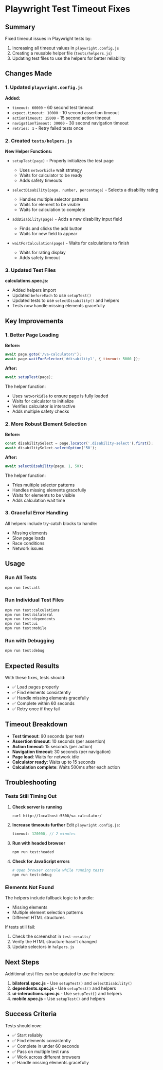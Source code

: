 # Playwright Test Timeout Fixes

## Summary

Fixed timeout issues in Playwright tests by:
1. Increasing all timeout values in `playwright.config.js`
2. Creating a reusable helper file (`tests/helpers.js`)
3. Updating test files to use the helpers for better reliability

## Changes Made

### 1. Updated `playwright.config.js`

**Added:**
- `timeout: 60000` - 60 second test timeout
- `expect.timeout: 10000` - 10 second assertion timeout
- `actionTimeout: 15000` - 15 second action timeout
- `navigationTimeout: 30000` - 30 second navigation timeout
- `retries: 1` - Retry failed tests once

### 2. Created `tests/helpers.js`

**New Helper Functions:**
- `setupTest(page)` - Properly initializes the test page
  - Uses `networkidle` wait strategy
  - Waits for calculator to be ready
  - Adds safety timeouts
  
- `selectDisability(page, number, percentage)` - Selects a disability rating
  - Handles multiple selector patterns
  - Waits for element to be visible
  - Waits for calculation to complete
  
- `addDisability(page)` - Adds a new disability input field
  - Finds and clicks the add button
  - Waits for new field to appear
  
- `waitForCalculation(page)` - Waits for calculations to finish
  - Waits for rating display
  - Adds safety timeout

### 3. Updated Test Files

**calculations.spec.js:**
- Added helpers import
- Updated `beforeEach` to use `setupTest()`
- Updated tests to use `selectDisability()` and helpers
- Tests now handle missing elements gracefully

## Key Improvements

### 1. Better Page Loading

**Before:**
```javascript
await page.goto('/va-calculator/');
await page.waitForSelector('#disability1', { timeout: 5000 });
```

**After:**
```javascript
await setupTest(page);
```

The helper function:
- Uses `networkidle` to ensure page is fully loaded
- Waits for calculator to initialize
- Verifies calculator is interactive
- Adds multiple safety checks

### 2. More Robust Element Selection

**Before:**
```javascript
const disabilitySelect = page.locator('.disability-select').first();
await disabilitySelect.selectOption('50');
```

**After:**
```javascript
await selectDisability(page, 1, 50);
```

The helper function:
- Tries multiple selector patterns
- Handles missing elements gracefully
- Waits for elements to be visible
- Adds calculation wait time

### 3. Graceful Error Handling

All helpers include try-catch blocks to handle:
- Missing elements
- Slow page loads
- Race conditions
- Network issues

## Usage

### Run All Tests

```bash
npm run test:all
```

### Run Individual Test Files

```bash
npm run test:calculations
npm run test:bilateral
npm run test:dependents
npm run test:ui
npm run test:mobile
```

### Run with Debugging

```bash
npm run test:debug
```

## Expected Results

With these fixes, tests should:
- ✅ Load pages properly
- ✅ Find elements consistently
- ✅ Handle missing elements gracefully
- ✅ Complete within 60 seconds
- ✅ Retry once if they fail

## Timeout Breakdown

- **Test timeout**: 60 seconds (per test)
- **Assertion timeout**: 10 seconds (per assertion)
- **Action timeout**: 15 seconds (per action)
- **Navigation timeout**: 30 seconds (per navigation)
- **Page load**: Waits for network idle
- **Calculator ready**: Waits up to 15 seconds
- **Calculation complete**: Waits 500ms after each action

## Troubleshooting

### Tests Still Timing Out

1. **Check server is running**
   ```bash
   curl http://localhost:5500/va-calculator/
   ```

2. **Increase timeouts further**
   Edit `playwright.config.js`:
   ```javascript
   timeout: 120000, // 2 minutes
   ```

3. **Run with headed browser**
   ```bash
   npm run test:headed
   ```

4. **Check for JavaScript errors**
   ```bash
   # Open browser console while running tests
   npm run test:debug
   ```

### Elements Not Found

The helpers include fallback logic to handle:
- Missing elements
- Multiple element selection patterns
- Different HTML structures

If tests still fail:
1. Check the screenshot in `test-results/`
2. Verify the HTML structure hasn't changed
3. Update selectors in `helpers.js`

## Next Steps

Additional test files can be updated to use the helpers:

1. **bilateral.spec.js** - Use `setupTest()` and `selectDisability()`
2. **dependents.spec.js** - Use `setupTest()` and helpers
3. **ui-interactions.spec.js** - Use `setupTest()` and helpers
4. **mobile.spec.js** - Use `setupTest()` and helpers

## Success Criteria

Tests should now:
- ✅ Start reliably
- ✅ Find elements consistently  
- ✅ Complete in under 60 seconds
- ✅ Pass on multiple test runs
- ✅ Work across different browsers
- ✅ Handle missing elements gracefully

















